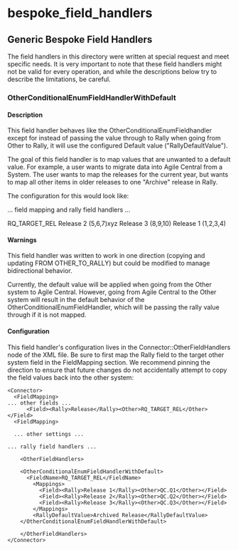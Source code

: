 bespoke_field_handlers
======================

## Generic Bespoke Field Handlers

The field handlers in this directory were written at special request
and meet specific needs.  It is very important to note that these
field handlers might not be valid for every operation, and while the
descriptions below try to describe the limitations, be careful.


### OtherConditionalEnumFieldHandlerWithDefault

#### Description

This field handler behaves like the OtherConditionalEnumFieldhandler except for
instead of passing the value through to Rally when going from Other to Rally,
it will use the configured Default value ("RallyDefaultValue").  

The goal of this field handler is to map values that are unwanted to a
default value.  For example, a user wants to migrate data into Agile Central
from a System.  The user wants to map the releases for the current year, but
wants to map all other items in older releases to one "Archive" release in Rally.  

The configuration for this would look like:  
<Connector>

... field mapping and rally field handlers ...

<OtherFieldHandlers>
  <OtherConditionalEnumFieldHandlerWithDefault>
    <FieldName>RQ_TARGET_REL</FieldName>
      <Mappings>
        <Field><Rally>Release 2 (5,6,7)</Rally><Other>xyz</Other></Field>
      </Mappings>
      <OtherDefaultValue>Release 3 (8,9,10)</OtherDefaultValue>
      <RallyDefaultValue>Release 1 (1,2,3,4)</RallyDefaultValue>
  </OtherConditionalEnumFieldHandlerWithDefault>
</OtherFieldHandlers>

#### Warnings

This field handler was written to work in one direction (copying and updating
FROM OTHER_TO_RALLY) but could be modified to manage bidirectional behavior.  

Currently, the default value will be applied when going from the Other
system to Agile Central.  However, going from Agile Central to the
Other system will result in the default behavior of the
OtherConditionalEnumFieldHandler, which will be passing the rally value
through if it is not mapped.

#### Configuration

This field handler's configuration lives in the Connector::OtherFieldHandlers
node of the XML file.  Be sure to first map the Rally field to the
target other system field in the FieldMapping section.  We recommend pinning the
direction to ensure that future changes do not accidentally attempt to copy
the field values back into the other system:

    <Connector>
      <FieldMapping>
    ... other fields ...
          <Field><Rally>Release</Rally><Other>RQ_TARGET_REL</Other></Field>
      <FieldMapping>

      ... other settings ...

    ... rally field handlers ...

        <OtherFieldHandlers>

        <OtherConditionalEnumFieldHandlerWithDefault>
          <FieldName>RQ_TARGET_REL</FieldName>
            <Mappings>
              <Field><Rally>Release 1</Rally><Other>QC.Q1</Other></Field>
              <Field><Rally>Release 2</Rally><Other>QC.Q2</Other></Field>
              <Field><Rally>Release 3</Rally><Other>QC.Q3</Other></Field>
            </Mappings>
            <RallyDefaultValue>Archived Release</RallyDefaultValue>
        </OtherConditionalEnumFieldHandlerWithDefault>

        </OtherFieldHandlers>
    </Connector>
